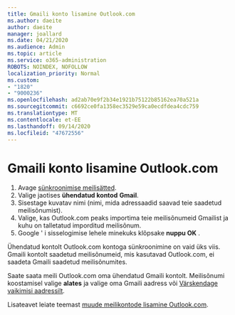 ```yaml
---
title: Gmaili konto lisamine Outlook.com
ms.author: daeite
author: daeite
manager: joallard
ms.date: 04/21/2020
ms.audience: Admin
ms.topic: article
ms.service: o365-administration
ROBOTS: NOINDEX, NOFOLLOW
localization_priority: Normal
ms.custom:
- "1820"
- "9000236"
ms.openlocfilehash: ad2ab70e9f2b34e1921b75122b85162ea70a521a
ms.sourcegitcommit: c6692ce0fa1358ec3529e59ca0ecdfdea4cdc759
ms.translationtype: MT
ms.contentlocale: et-EE
ms.lasthandoff: 09/14/2020
ms.locfileid: "47672556"
---
```

# <a name="add-your-gmail-account-to-outlookcom"></a>Gmaili konto lisamine Outlook.com

1. Avage [sünkroonimise meilisätted](https://go.microsoft.com/fwlink/?linkid=875264).
2. Valige jaotises **ühendatud kontod** **Gmail**.
3. Sisestage kuvatav nimi (nimi, mida adressaadid saavad teie saadetud meilisõnumist).
4. Valige, kas Outlook.com peaks importima teie meilisõnumeid Gmailist ja kuhu on talletatud imporditud meilisõnum.
5. Google ' i sisselogimise lehele minekuks klõpsake **nuppu OK** .

Ühendatud kontolt Outlook.com kontoga sünkroonimine on vaid üks viis. Gmaili kontolt saadetud meilisõnumeid, mis kasutavad Outlook.com, ei saadeta Gmaili saadetud meilisõnumites.

Saate saata meili Outlook.com oma ühendatud Gmaili kontolt. Meilisõnumi koostamisel valige **alates** ja valige oma Gmaili aadress või [Värskendage vaikimisi aadressilt](https://go.microsoft.com/fwlink/?linkid=875264).

Lisateavet leiate teemast [muude meilikontode lisamine Outlook.com](https://support.office.com/article/c5224df4-5885-4e79-91ba-523aa743f0ba?wt.mc_id=Office_Outlook_com_Alchemy).